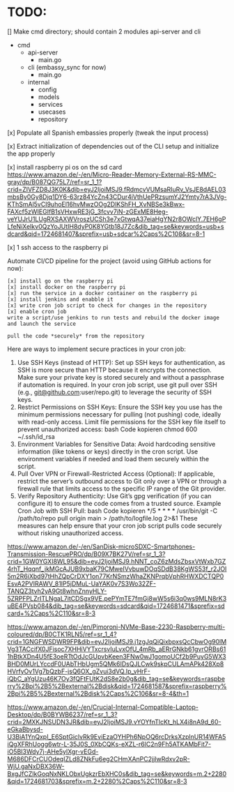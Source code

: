 # TODO:

[] Make cmd directory; should contain 2 modules api-server and cli
- cmd
  - api-server
    - main.go 
  - cli (embassy_sync for now)
    - main.go
  - internal
    - config
    - models
    - services
    - usecases
    - repository

[x] Populate all Spanish embassies properly (tweak the input process)

[x] Extract initialization of dependencies out of the CLI setup and initialize the app properly

[x] install raspberry pi os on the sd card
https://www.amazon.de/-/en/Micro-Reader-Memory-External-RS-MMC-gray/dp/B087QG75L7/ref=sr_1_1?crid=ZIVFZD8J3K0K&dib=eyJ2IjoiMSJ9.fRdmcvVUMsaRIuRv_VsJE8dAEL03mbsBy0Gy8Djq1DY6-63rz84YcZn43CDur4iVthUePRzsumYJ2Ymty7rA3JVg-KThSmAl5vCI9uhoEl16hvMwzOOg2DlKShFH_XvNBSe3kBwx-FAXcf5zWIEGIfB1sVHxwRE3jG_3fcvv7iN-zGExME8Heg-veYUJrU1LUgRXSAXWVroszUCSh3e7xGtwqA37eiaHgYN2r8OWclY.7EH6gPLfeNiXeIkv0QzYoJUtIH8dyP0K8YGtb18J7Zc&dib_tag=se&keywords=usb+sdcard&qid=1724681407&sprefix=usb+sdcar%2Caps%2C108&sr=8-1

[x] 1 ssh access to the raspberry pi

Automate CI/CD pipeline for the project (avoid using GitHub actions for now):

    [x] install go on the raspberry pi
    [x] install docker on the raspberry pi
    [x] run the service in a docker container on the raspberry pi
    [x] install jenkins and enabble it
    [x] write cron job script to check for changes in the repository
    [x] enable cron job
    write a script/use jenkins to run tests and rebuild the docker image and launch the service

    pull the code *securely* from the repository
Here are ways to implement secure practices in your cron job:

1. Use SSH Keys (instead of HTTP):
   Set up SSH keys for authentication, as SSH is more secure than HTTP because it encrypts the connection. Make sure your private key is stored securely and without a passphrase if automation is required.
   In your cron job script, use git pull over SSH (e.g., git@github.com:user/repo.git) to leverage the security of SSH keys.
2. Restrict Permissions on SSH Keys:
   Ensure the SSH key you use has the minimum permissions necessary for pulling (not pushing) code, ideally with read-only access.
   Limit file permissions for the SSH key file itself to prevent unauthorized access:
   bash
   Code kopieren
   chmod 600 ~/.ssh/id_rsa
3. Environment Variables for Sensitive Data:
   Avoid hardcoding sensitive information (like tokens or keys) directly in the cron script. Use environment variables if needed and load them securely within the script.
4. Pull Over VPN or Firewall-Restricted Access (Optional):
   If applicable, restrict the server’s outbound access to Git only over a VPN or through a firewall rule that limits access to the specific IP range of the Git provider.
5. Verify Repository Authenticity:
   Use Git’s gpg verification (if you can configure it) to ensure the code comes from a trusted source.
   Example Cron Job with SSH Pull:
   bash
   Code kopieren
   */5 * * * * /usr/bin/git -C /path/to/repo pull origin main > /path/to/logfile.log 2>&1
   These measures can help ensure that your cron job script pulls code securely without risking unauthorized access.

https://www.amazon.de/-/en/SanDisk-microSDXC-Smartphones-Transmission-RescuePRO/dp/B09X7BK27V/ref=sr_1_3?crid=1GW0YGXI8WL95&dib=eyJ2IjoiMSJ9.hNNT_coZ6zMdsZbsxVtWxb7GZ4rhT_Hqqnf_jkMGcAJUB9xbaK79CMweIVvbuwDOqSDdB38KgWS53f_r2JOI5m2R6iXbd97tHhZQpCrDXY1on77KrNSmzWhaZKNPrqbVphRHWXDCTQP0EsvA2PVIRAWV_81IP5jDMuL-UaYAK0v7S3Wo32ZF-TANQZ3tvh2yA9Gt8whnZnnyHLY-5ZRPFPLZrITLNgaL7itCDSgx9VE.pePYmTE7fmGj8wW5s6i3q0ws9MLN8rK3uBE4PVsb084&dib_tag=se&keywords=sdcard&qid=1724681471&sprefix=sdcard+%2Caps%2C110&sr=8-3

https://www.amazon.de/-/en/Pimoroni-NVMe-Base-2230-Raspberry-multi-coloured/dp/B0CTK1RLN5/ref=sr_1_4?crid=1GNGFWSDWR9FP&dib=eyJ2IjoiMSJ9.j1zgJqQiQixbpxsQcCbwOg90lMVg3TACcifX0JFisoc7XHHiVYTxcrsvIuLvxOfU_4mRb_aERrGNkb61gvrORBs611hBtkXDn4U5fE3oeRTtOdJcGUpvbKeen3FNw0wJ1gomoUCf2b9PuyG5WX3BHD0MUrLYccdF0UAbTHbUgm5QMk6IDsQJLCwk9skpCULAmAPk428Xp8HVrfyOv1Vg7bQzbF-jsQ6OX_gZvui3dVQ.Ip_vHrF-iQbC_aYgUzu46K7Oy3fQFtFUtK2dS8e2b0g&dib_tag=se&keywords=raspberry%2Bpi%2B5%2Bexternal%2Bdisk&qid=1724681587&sprefix=raspberry%2Bpi%2B5%2Bexternal%2Bdisk%2Caps%2C106&sr=8-4&th=1

https://www.amazon.de/-/en/Crucial-Internal-Compatible-Laptop-Desktop/dp/B0BYWB6237/ref=sr_1_3?crid=2MXKJNSUDN3JR&dib=eyJ2IjoiMSJ9.vYOYfnTlcKt_hLX4i8nA9d_60-eGkaBbysd-U3BiA1YnQxpI_E6SptGiclvRk9EviEzaOYHPh6NpOQ6rcDrksXzplnUR14WFA5iQgXFRhUogg6wtr-L-35J0S_0XbCQKs-eXZL-r6lC2n9Fh5ATKAMbFit7-iO5BI3Wdy7j-AHe5ylXgr-vEGd-M686DFCrCUOdeqIZLd8ZNkFu6eg2CHmXAnPC2jjIwRdxv2pR-WjU.gaNxDBX36W-BxgJfCZIkGoqNxNKLObxUgkzrEbXHC0s&dib_tag=se&keywords=m.2+2280&qid=1724681703&sprefix=m.2+2280%2Caps%2C110&sr=8-3
